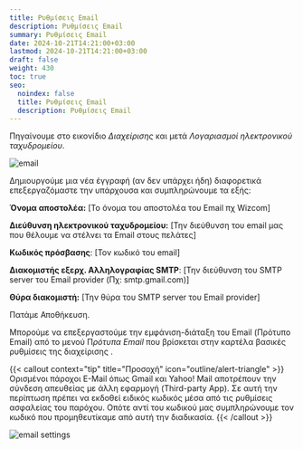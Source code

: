 ```yaml
---
title: Ρυθμίσεις Email
description: Ρυθμίσεις Email
summary: Ρυθμίσεις Email
date: 2024-10-21T14:21:00+03:00
lastmod: 2024-10-21T14:21:00+03:00
draft: false
weight: 430
toc: true
seo:
  noindex: false
  title: Ρυθμίσεις Email
  description: Ρυθμίσεις Email
---
```


Πηγαίνουμε στο εικονίδιο _Διαχείρισης_ και μετά _Λογαριασμοί ηλεκτρονικού ταχυδρομείου_.

![email](/images/email-settings.jpg "email")

Δημιουργούμε μια νέα έγγραφή (αν δεν υπάρχει ήδη) διαφορετικά επεξεργαζόμαστε την υπάρχουσα και συμπληρώνουμε τα εξής:

**Όνομα αποστολέα:** \[Το όνομα του αποστολέα του Email πχ Wizcom]

**Διεύθυνση ηλεκτρονικού ταχυδρομείου:** \[Την διεύθυνση του email μας που θέλουμε να στέλνει τα Email στους πελάτες]

**Κωδικός πρόσβασης**: \[Τον κωδικό του email]

**Διακομιστής εξερχ. Αλληλογραφίας SMTP**: \[Την διεύθυνση του SMTP server του Email provider (Πχ: smtp.gmail.com)]

**Θύρα διακομιστή:** \[Την θύρα του SMTP server του Email provider]

Πατάμε Αποθήκευση.

Μπορούμε να επεξεργαστούμε την εμφάνιση-διάταξη του Email (Πρότυπο Email) από το μενού Π*ρότυπα Email* που βρίσκεται στην καρτέλα βασικές ρυθμίσεις της διαχείρισης .

{{< callout context="tip" title="Προσοχή" icon="outline/alert-triangle" >}}
Ορισμένοι πάροχοι E-Mail όπως Gmail και Yahoo! Mail αποτρέπουν την σύνδεση απευθείας με άλλη εφαρμογή (Third-party App). Σε αυτή την περίπτωση πρέπει να εκδοθεί ειδικός κωδικός μέσα από τις ρυθμίσεις ασφαλείας του παρόχου. Οπότε αντί του κωδικού μας συμπληρώνουμε τον κωδικό που προμηθευτίκαμε από αυτή την διαδικασία.
{{< /callout >}}

![email settings](/images/email.jpg "email settings")
